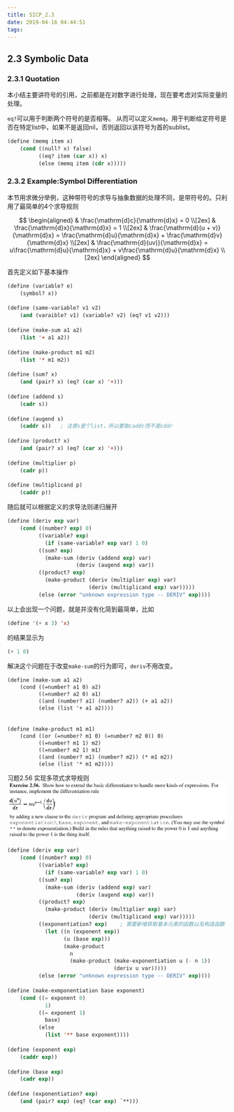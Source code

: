 ```yaml
---
title: SICP_2.3
date: 2019-04-16 04:44:51
tags:
---
```



## 2.3 Symbolic Data

### 2.3.1 Quotation
本小结主要讲符号的引用，之前都是在对数字进行处理，现在要考虑对实际变量的处理。

`eq?`可以用于判断两个符号的是否相等。
从而可以定义`memq`，用于判断给定符号是否在特定list中，如果不是返回nil，否则返回以该符号为首的sublist。

```lisp
(define (memq item x)
    (cond ((null? x) false)
          ((eq? item (car x)) x)
          (else (memq item (cdr x)))))
```

### 2.3.2 Example:Symbol Differentiation

本节用求微分举例，这种带符号的求导与抽象数据的处理不同，是带符号的。只利用了最简单的4个求导规则

$$
\begin{aligned}
& \frac{\mathrm{d}c}{\mathrm{d}x} = 0 \\[2ex]
& \frac{\mathrm{d}x}{\mathrm{d}x} = 1 \\[2ex]
& \frac{\mathrm{d}(u + v)}{\mathrm{d}x} = \frac{\mathrm{d}u}{\mathrm{d}x} + \frac{\mathrm{d}v}{\mathrm{d}x} \\[2ex]
& \frac{\mathrm{d}(uv)}{\mathrm{d}x} = u\frac{\mathrm{d}u}{\mathrm{d}x} + v\frac{\mathrm{d}u}{\mathrm{d}x} \\[2ex]
\end{aligned}
$$

首先定义如下基本操作
```lisp
(define (variable? e)
    (symbol? x))

(define (same-variable? v1 v2)
    (and (varaible? v1) (variable? v2) (eq? v1 v2)))

(define (make-sum a1 a2)
    (list '+ a1 a2))

(define (make-product m1 m2)
    (list '* m1 m2))

(define (sum? x)
    (and (pair? x) (eq? (car x) '+)))

(define (addend s)
    (cadr s))

(define (augend s)
    (caddr s))   ; 注意s是个list，所以要取caddr而不是cddr

(define (product? x)
    (and (pair? x) (eq? (car x) '+)))

(define (multiplier p)
    (cadr p))

(define (multiplicand p)
    (caddr p))
```

随后就可以根据定义的求导法则递归展开

```lisp
(define (deriv exp var)
    (cond ((number? exp) 0)
          ((variable? exp)
            (if (same-variable? exp var) 1 0)
          ((sum? exp)
            (make-sum (deriv (addend exp) var)
                      (deriv (augend exp) var))
          ((product? exp)
            (make-product (deriv (multiplier exp) var)
                          (deriv (multiplicand exp) var)))))
          (else (error "unknown expression type -- DERIV" exp))))
```

以上会出现一个问题，就是并没有化简到最简单，比如

```lisp
(define '(+ x 3) 'x)
```

的结果显示为
```lisp
(+ 1 0)
```

解决这个问题在于改变`make-sum`的行为即可，`deriv`不用改变。
```
(define (make-sum a1 a2)
    (cond ((=number? a1 0) a2)
          ((=number? a2 0) a1)
          ((and (number? a1) (number? a2)) (+ a1 a2))
          (else (list '+ a1 a2))))


(define (make-product m1 m1)
    (cond ((or (=number? m1 0) (=number? m2 0)) 0)
          ((=number? m1 1) m2)
          ((=number? m2 1) m1)
          ((and (number? m1) (number? m2)) (* m1 m2))
          (else (list '* m1 m2))))
```

习题2.56 实现多项式求导规则
![](SICP-2-3/2019-04-18-02-23-30.png)
```lisp
(define (deriv exp var)
    (cond ((number? exp) 0)
          ((variable? exp)
            (if (same-variable? exp var) 1 0)
          ((sum? exp)
            (make-sum (deriv (addend exp) var)
                      (deriv (augend exp) var))
          ((product? exp)
            (make-product (deriv (multiplier exp) var)
                          (deriv (multiplicand exp) var)))))
          ((exponentiation? exp)    ; 需要新增获取基本元素的函数以及构造函数
            (let ((n (exponent exp))
                  (u (base exp)))
                  (make-product
                    n
                    (make-product (make-exponentiation u (- n 1))
                                  (deriv u var)))))
          (else (error "unknown expression type -- DERIV" exp))))

(define (make-exmponentiation base exponent)
    (cond ((= exponent 0)
            1)
          ((= exponent 1)
            base)
          (else
            (list '** base exponent))))

(define (exponent exp)
    (caddr exp))

(define (base exp)
    (cadr exp))

(define (exponentiation? exp)
    (and (pair? exp) (eq? (car exp) `**)))
```